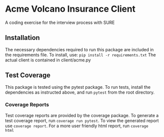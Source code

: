 # Acme Volcano Insurance Client 
A coding exercise for the interview process with SURE

## Installation
The necessary dependencies required to run this package are included in the requirements file. To install, use: `pip install -r requirements.txt` The actual client is contained in client/acme.py

## Test Coverage
This package is tested using the pytest package. To run tests, install the dependencies as instructed above, and run `pytest` from the root directory.

### Coverage Reports
Test coverage reports are provided by the coverage package. To generate a test coverage report, run `coverage run pytest`. To view the generated report use `coverage report`. For a more user friendly html report, run `coverage html`